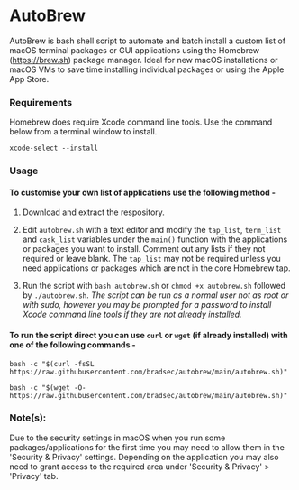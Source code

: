 # AutoBrew

AutoBrew is bash shell script to automate and batch install a custom list of macOS terminal packages or GUI applications using the Homebrew (https://brew.sh) package manager. Ideal for new macOS installations or macOS VMs to save time installing individual packages or using the Apple App Store.

### Requirements

Homebrew does require Xcode command line tools. Use the command below from a terminal window to install.

`xcode-select --install`

### Usage 

#### To customise your own list of applications use the following method -

1. Download and extract the respository.

2. Edit `autobrew.sh` with a text editor and modify the `tap_list`, `term_list` and `cask_list` variables under the `main()` function with the applications or packages you want to install. Comment out any lists if they not required or leave blank. The `tap_list` may not be required unless you need applications or packages which are not in the core Homebrew tap.

3. Run the script with `bash autobrew.sh` or `chmod +x autobrew.sh` followed by `./autobrew.sh`. *The script can be run as a normal user not as root or with sudo, however you may be prompted for a password to install Xcode command line tools if they are not already installed.*

#### To run the script direct you can use `curl` or `wget` (if already installed) with one of the following commands -  

`bash -c "$(curl -fsSL https://raw.githubusercontent.com/bradsec/autobrew/main/autobrew.sh)"`
  
`bash -c "$(wget -O- https://raw.githubusercontent.com/bradsec/autobrew/main/autobrew.sh)"`

### Note(s):

Due to the security settings in macOS when you run some packages/applications for the first time you may need to allow them in the 'Security & Privacy' settings. Depending on the application you may also need to grant access to the required area under 'Security & Privacy' > 'Privacy' tab.
